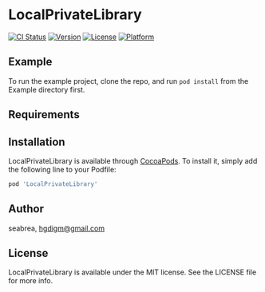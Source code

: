 # LocalPrivateLibrary

[![CI Status](https://img.shields.io/travis/seabrea/LocalPrivateLibrary.svg?style=flat)](https://travis-ci.org/seabrea/LocalPrivateLibrary)
[![Version](https://img.shields.io/cocoapods/v/LocalPrivateLibrary.svg?style=flat)](https://cocoapods.org/pods/LocalPrivateLibrary)
[![License](https://img.shields.io/cocoapods/l/LocalPrivateLibrary.svg?style=flat)](https://cocoapods.org/pods/LocalPrivateLibrary)
[![Platform](https://img.shields.io/cocoapods/p/LocalPrivateLibrary.svg?style=flat)](https://cocoapods.org/pods/LocalPrivateLibrary)

## Example

To run the example project, clone the repo, and run `pod install` from the Example directory first.

## Requirements

## Installation

LocalPrivateLibrary is available through [CocoaPods](https://cocoapods.org). To install
it, simply add the following line to your Podfile:

```ruby
pod 'LocalPrivateLibrary'
```

## Author

seabrea, hgdigm@gmail.com

## License

LocalPrivateLibrary is available under the MIT license. See the LICENSE file for more info.
